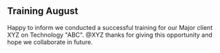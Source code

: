 ## Training August
Happy to inform we conducted a successful training for our Major client XYZ on Technology "ABC".
@XYZ thanks for giving this opportunity and hope we collaborate in future.
